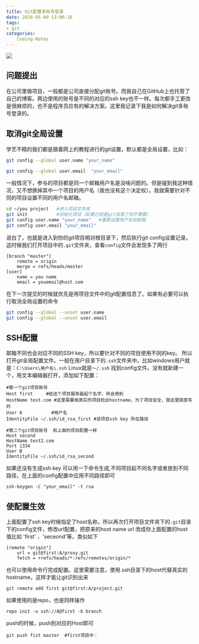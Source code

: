 ```yaml
---
title: Git配置多账号登录
date: 2016-05-09 13:06:16
tags:
- git
categories:
	Coding-Notes
---
```

![](https://image.kbiao.me/16-5-9/93479104.jpg)
## 问题提出
在公司里做项目，一般都是公司直接分配git账号。而我自己在GitHub上也托管了自己的博客。两边使用的账号是不同的对应的ssh key也不一样。每次都手工更改是很麻烦的，也不是程序员应有的解决方案。这里我记录下我是如何解决git多账号登录的。
<!-- more -->
## 取消git全局设置
学艺不精的我们都是跟着网上的教程进行的git设置，默认都是全局设置，比如：
```bash
git config --global user.name "your_name"

git config --global user.email  "your_email"
```
一般情况下，参与的项目都是同一个邮箱用户名是没啥问题的。但是碰到我这种情况，又不想换掉其中一个项目的用户名（我也没有这个决定权）。我就需要针对不同的项目设置不同的用户名邮箱。
```bash
cd ~/you project   #进入项目文件夹
git init           #初始化项目（如果已经是git目录了则不需要）
git config user.name "your_name"   #重新设置用户名和邮箱
git config user.email "your_email"
```
说白了，也就是进入到你的git项目相对根目录下，然后执行git config设置记录。
这时候我们打开项目中的`.git`文件夹，查看`config`文件会发现多了两行
```
[branch "master"]
	remote = origin
	merge = refs/heads/master
[user]
	name = you name
	email = youemail@host.com
```
在下一次提交的时候就优先是用项目文件中的git配置信息了。如果有必要可以执行取消全局设置的命令
```bash
git config --global --unset user.name
git config --global --unset user.email
```

## SSH配置

邮箱不同也会对应不同的SSH key，所以要针对不同的项目使用不同的key。
所以打开git全局配置文件。一般在用户目录下的`.ssh`文件夹中。比如windows用户就是：`C:\Users\用户名\.ssh`
Linux就是`～/.ssh`
找到config文件。没有就新建一个，用文本编辑器打开，添加如下配置：
```
#第一个git项目账号
Host first     #给这个项目服务器起个名字，待会用到
HostName test.com #这里需要用真实的项目检出hostname，为了项目安全，我这里随意写的
User A           #用户名
IdentityFile ~/.ssh/id_rsa_first #该项目ssh key 所在路径

#第二个git项目账号  和上面的项目配置一样
Host second
HostName test2.com
Port 1334
User B
IdentityFile ~/.ssh/id_rsa_second
```

如果还没有生成ssh key 可以用一下命令生成,不同项目起不同名字或者放到不同路径，在上面的config配置中应用不同路径即可
```
ssh-keygen -C "your_email" -t rsa
```
## 使配置生效
上面配置了ssh key时候指定了host名称，所以再次打开项目文件夹下的`.git`目录下的config文件，修改url配置，把原来的host name url 改成你上面配置的host 值比如 'first' 、'seceond'等，类似如下
```
[remote "origin"]
	url = git@first:A/proxy.git
	fetch = +refs/heads/*:refs/remotes/origin/*
```
也可以使用命令行完成配置。这里需要注意，使用.ssh目录下的host代替真实的hostname，这样才能让git识别出来
```
git remote add first git@first:A/project.git
```
如果使用的是repo，也是同样操作
```
repo init -u ssh://A@first -b branch
```
push的时候，push到对应的Host即可
```
git push fist master  #first项目中： 
```